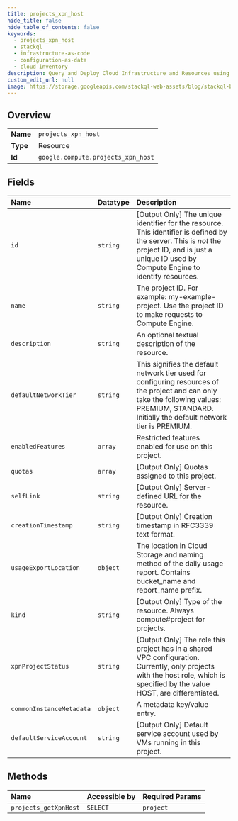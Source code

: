 ```yaml
---
title: projects_xpn_host
hide_title: false
hide_table_of_contents: false
keywords:
  - projects_xpn_host
  - stackql
  - infrastructure-as-code
  - configuration-as-data
  - cloud inventory
description: Query and Deploy Cloud Infrastructure and Resources using SQL
custom_edit_url: null
image: https://storage.googleapis.com/stackql-web-assets/blog/stackql-blog-post-featured-image.png
---
```

  
    

## Overview
<table><tbody>
<tr><td><b>Name</b></td><td><code>projects_xpn_host</code></td></tr>
<tr><td><b>Type</b></td><td>Resource</td></tr>
<tr><td><b>Id</b></td><td><code>google.compute.projects_xpn_host</code></td></tr>
</tbody></table>

## Fields
| Name | Datatype | Description |
|:-----|:---------|:------------|
| `id` | `string` | [Output Only] The unique identifier for the resource. This identifier is defined by the server. This is *not* the project ID, and is just a unique ID used by Compute Engine to identify resources. |
| `name` | `string` | The project ID. For example: my-example-project. Use the project ID to make requests to Compute Engine. |
| `description` | `string` | An optional textual description of the resource. |
| `defaultNetworkTier` | `string` | This signifies the default network tier used for configuring resources of the project and can only take the following values: PREMIUM, STANDARD. Initially the default network tier is PREMIUM. |
| `enabledFeatures` | `array` | Restricted features enabled for use on this project. |
| `quotas` | `array` | [Output Only] Quotas assigned to this project. |
| `selfLink` | `string` | [Output Only] Server-defined URL for the resource. |
| `creationTimestamp` | `string` | [Output Only] Creation timestamp in RFC3339 text format. |
| `usageExportLocation` | `object` | The location in Cloud Storage and naming method of the daily usage report. Contains bucket_name and report_name prefix. |
| `kind` | `string` | [Output Only] Type of the resource. Always compute#project for projects. |
| `xpnProjectStatus` | `string` | [Output Only] The role this project has in a shared VPC configuration. Currently, only projects with the host role, which is specified by the value HOST, are differentiated. |
| `commonInstanceMetadata` | `object` | A metadata key/value entry. |
| `defaultServiceAccount` | `string` | [Output Only] Default service account used by VMs running in this project. |
## Methods
| Name | Accessible by | Required Params |
|:-----|:--------------|:----------------|
| `projects_getXpnHost` | `SELECT` | `project` |
